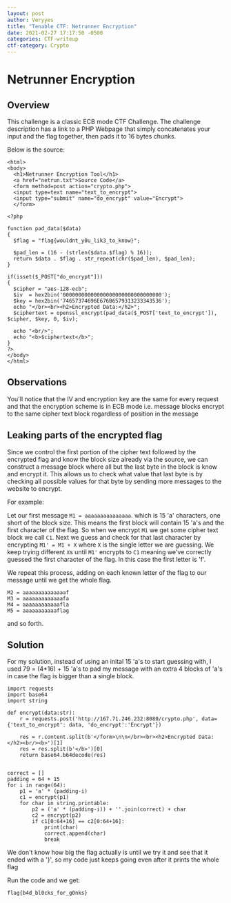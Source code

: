 ```yaml
---
layout: post
author: Veryyes
title: "Tenable CTF: Netrunner Encryption"
date: 2021-02-27 17:17:50 -0500
categories: CTF-writeup
ctf-category: Crypto
---
```


# Netrunner Encryption

## Overview
This challenge is a classic ECB mode CTF Challenge. The challenge description has a link to a PHP Webpage that simply concatenates your input and the flag together, then pads it to 16 bytes chunks.

Below is the source:

```
<html>
<body>
  <h1>Netrunner Encryption Tool</h1>
  <a href="netrun.txt">Source Code</a>
  <form method=post action="crypto.php">
  <input type=text name="text_to_encrypt">
  <input type="submit" name="do_encrypt" value="Encrypt">
  </form>

<?php

function pad_data($data)
{
  $flag = "flag{wouldnt_y0u_lik3_to_know}"; 

  $pad_len = (16 - (strlen($data.$flag) % 16));
  return $data . $flag . str_repeat(chr($pad_len), $pad_len);
}

if(isset($_POST["do_encrypt"]))
{
  $cipher = "aes-128-ecb";
  $iv  = hex2bin('00000000000000000000000000000000');
  $key = hex2bin('74657374696E676B6579313233343536');
  echo "</br><br><h2>Encrypted Data:</h2>";
  $ciphertext = openssl_encrypt(pad_data($_POST['text_to_encrypt']), $cipher, $key, 0, $iv); 

  echo "<br/>";
  echo "<b>$ciphertext</b>";
}
?>
</body>
</html>

```

## Observations

You'll notice that the IV and encryption key are the same for every request and that the encryption scheme is in ECB mode i.e. message blocks encrypt to the same cipher text block regardless of position in the message

## Leaking parts of the encrypted flag
Since we control the first portion of the cipher text followed by the encrypted flag and know the block size already via the source, we can construct a message block where all but the last byte in the block is know and encrypt it. This allows us to check what value that last byte is by checking all possible values for that byte by sending more messages to the website to encrypt.

For example:

Let our first message `M1 = aaaaaaaaaaaaaaa`. which is 15 'a' characters, one short of the block size. This means the first block will contain 15 'a's and the first character of the flag. So when we encrypt `M1` we get some cipher text block we call `C1`. Next we guess and check for that last character by encrypting `M1' = M1 + X`
where `X` is the single letter we are guessing. We keep trying different `X`s until `M1'` encrypts to `C1` meaning we've correctly guessed the first character of the flag. In this case the first letter is 'f'.

We repeat this process, adding on each known letter of the flag to our message until we get the whole flag.

```
M2 = aaaaaaaaaaaaaaf
M3 = aaaaaaaaaaaaafa
M4 = aaaaaaaaaaaafla
M5 = aaaaaaaaaaaflag
```
and so forth.


## Solution

For my solution, instead of using an inital 15 'a's to start guessing with, I used 79 = (4*16) + 15 'a's to pad my message with an extra 4 blocks of 'a's in case the flag is bigger than a single block.

```
import requests
import base64
import string

def encrypt(data:str):
    r = requests.post('http://167.71.246.232:8080/crypto.php', data={'text_to_encrypt': data, 'do_encrypt':'Encrypt'})

    res = r.content.split(b'</form>\n\n</br><br><h2>Encrypted Data:</h2><br/><b>')[1]
    res = res.split(b'</b>')[0]
    return base64.b64decode(res)


correct = []
padding = 64 + 15
for i in range(64):
    p1 = 'a' * (padding-i)
    c1 = encrypt(p1)
    for char in string.printable:
        p2 = ('a' * (padding-i)) + ''.join(correct) + char
        c2 = encrypt(p2)
        if c1[0:64+16] == c2[0:64+16]:
            print(char)
            correct.append(char)
            break

```

We don't know how big the flag actually is until we try it and see that it ended with a '}', so my code just keeps going even after it prints the whole flag

Run the code and we get:

`flag{b4d_bl0cks_for_g0nks}`